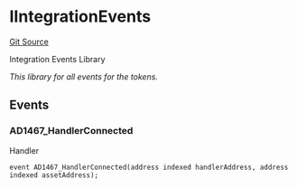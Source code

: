 # IIntegrationEvents
[Git Source](https://github.com/thrackle-io/forte-rules-engine/blob/05058af162713f188a988f6affb17d318400fb7d/src/common/IEvents.sol)

Integration Events Library

*This library for all events for the tokens.*


## Events
### AD1467_HandlerConnected
Handler


```solidity
event AD1467_HandlerConnected(address indexed handlerAddress, address indexed assetAddress);
```

